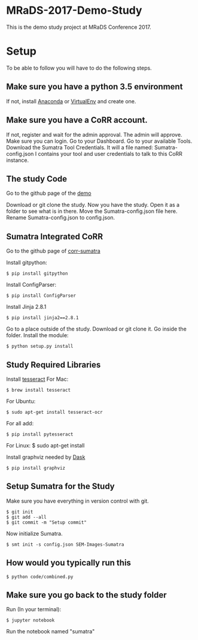 # MRaDS-2017-Demo-Study

This is the demo study project at MRaDS Conference 2017.

# Setup

To be able to follow you will have to do the following steps.

## Make sure you have a python 3.5 environment

If not, install [Anaconda](https://www.anaconda.com/download/#macos) or [VirtualEnv](https://virtualenv.pypa.io/en/stable/installation/) and create one.

## Make sure you have a CoRR account.

If not, register and wait for the admin approval.
The admin will approve.
Make sure you can login.
Go to your Dashboard.
Go to your available Tools.
Download the Sumatra Tool Credentials.
It will a file named: Sumatra-config.json
I contains your tool and user credentials to talk to this CoRR instance.

## The study Code

Go to the github page of the [demo](https://github.com/usnistgov/MRaDS-2017-Demo-Study)

Download or git clone the study.
Now you have the study.
Open it as a folder to see what is in there.
Move the Sumatra-config.json file here.
Rename Sumatra-config.json to config.json.

## Sumatra Integrated CoRR

Go to the github page of [corr-sumatra](https://github.com/usnistgov/corr-sumatra)

Install gitpython: 

	$ pip install gitpython

Install ConfigParser:

	$ pip install ConfigParser

Install Jinja 2.8.1

	$ pip install jinja2==2.8.1

Go to a place outside of the study.
Download or git clone it.
Go inside the folder.
Install the module:

	$ python setup.py install

## Study Required Libraries

Install [tesseract](https://github.com/tesseract-ocr/tesseract/wiki)
For Mac:

	$ brew install tesseract

For Ubuntu:

	$ sudo apt-get install tesseract-ocr

For all add:

	$ pip install pytesseract
	
For Linux:
	$ sudo apt-get install 

Install graphviz needed by [Dask](https://dask.pydata.org/en/latest/)

	$ pip install graphviz

## Setup Sumatra for the Study

Make sure you have everything in version control with git.
	
	$ git init
	$ git add --all
	$ git commit -m "Setup commit"

Now initialize Sumatra.

	$ smt init -s config.json SEM-Images-Sumatra

## How would you typically run this
	
	$ python code/combined.py

## Make sure you go back to the study folder

Run (In your terminal): 

	$ jupyter notebook

Run the notebook named "sumatra"
